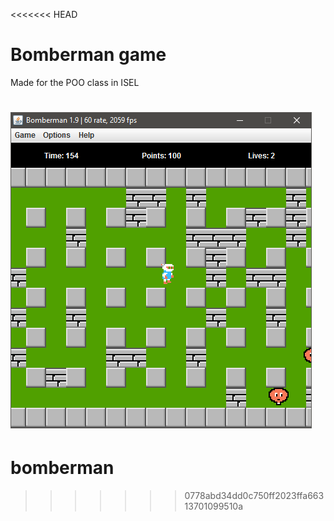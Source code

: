 <<<<<<< HEAD
# Bomberman game

Made for the POO class in ISEL

![Bomberman](bomber.png)
=======
# bomberman
>>>>>>> 0778abd34dd0c750ff2023ffa66313701099510a

